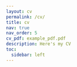 ```yaml
---
layout: cv
permalink: /cv/
title: cv
nav: true
nav_order: 5
cv_pdf: example_pdf.pdf
description: Here's my CV
toc:
  sidebar: left
---
```

